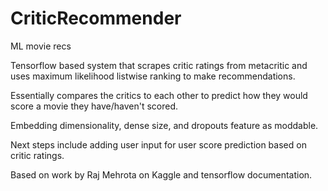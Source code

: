 # CriticRecommender
ML movie recs
 
Tensorflow based system that scrapes critic ratings from metacritic and uses maximum likelihood listwise ranking to make recommendations. 

Essentially compares the critics to each other to predict how they would score a movie they have/haven't scored.  

Embedding dimensionality, dense size, and dropouts feature as moddable.

Next steps include adding user input for user score prediction based on critic ratings.

Based on work by Raj Mehrota on Kaggle and tensorflow documentation.
